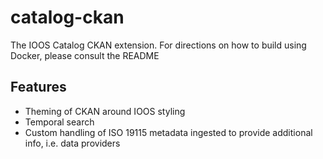 # catalog-ckan

The IOOS Catalog CKAN extension.  For directions on how to build using Docker, please consult the README

## Features

- Theming of CKAN around IOOS styling
- Temporal search
- Custom handling of ISO 19115 metadata ingested to provide additional info, i.e. data providers

